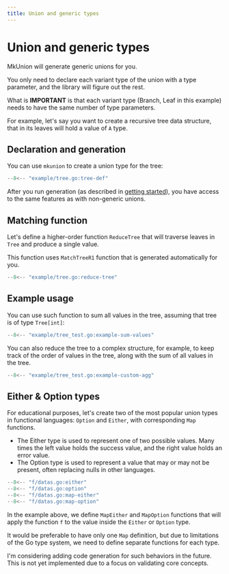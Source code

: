 ```yaml
---
title: Union and generic types
---
```

# Union and generic types
MkUnion will generate generic unions for you.

You only need to declare each variant type of the union with a type parameter,
and the library will figure out the rest.

What is **IMPORTANT** is that each variant type (Branch, Leaf in this example) needs to have the same number of type parameters.

For example, let's say you want to create a recursive tree data structure, that in its leaves will hold a value of `A` type.

## Declaration and generation

You can use `mkunion` to create a union type for the tree:

```go title="example/tree.go"
--8<-- "example/tree.go:tree-def"
```

After you run generation (as described in [getting started](../getting_started.md)), 
you have access to the same features as with non-generic unions.

## Matching function

Let's define a higher-order function `ReduceTree` that will traverse leaves in `Tree` and produce a single value.

This function uses `MatchTreeR1` function that is generated automatically for you.

```go title="example/tree.go"
--8<-- "example/tree.go:reduce-tree"
```
## Example usage

You can use such function to sum all values in the tree, assuming that tree is of type `Tree[int]`:

```go title="example/tree_test.go"
--8<-- "example/tree_test.go:example-sum-values"
```

You can also reduce the tree to a complex structure, for example, to keep track of the order of values in the tree, along with the sum of all values in the tree.

```go title="example/tree_test.go"
--8<-- "example/tree_test.go:example-custom-agg"
```

## Either & Option types

For educational purposes, let's create two of the most popular union types in functional languages: `Option` and `Either`, with corresponding `Map` functions.

- The Either type is used to represent one of two possible values. Many times the left value holds the success value, and the right value holds an error value.
- The Option type is used to represent a value that may or may not be present, often replacing nulls in other languages.

```go title="f/datas.go"
--8<-- "f/datas.go:either"
--8<-- "f/datas.go:option"
--8<-- "f/datas.go:map-either"
--8<-- "f/datas.go:map-option"
```

In the example above, we define `MapEither` and `MapOption` functions that will apply the function `f` to the value inside the `Either` or `Option` type.

It would be preferable to have only one `Map` definition, but due to limitations of the Go type system, we need to define separate functions for each type.

I'm considering adding code generation for such behaviors in the future. This is not yet implemented due to a focus on validating core concepts.

